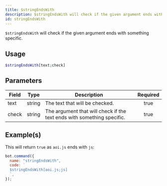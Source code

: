 ```yaml
---
title: $stringEndsWith
description: $stringEndsWith will check if the given argument ends with something specific.
id: stringEndsWith
---
```


`$stringEndsWith` will check if the given argument ends with something specific.

## Usage

```php
$stringEndsWith[text;check]
```

## Parameters

| Field | Type   | Description                                                            | Required |
| ----- | ------ | ---------------------------------------------------------------------- | :------: |
| text  | string | The text that will be checked.                                         |   true   |
| check | string | The argument that will check if the text ends with something specific. |   true   |

## Example(s)

This will return `true` as `aoi.js` ends with `js`:

```javascript
bot.command({
  name: "stringEndsWith",
  code: `
  $stringEndsWith[aoi.js;js]
  `,
});
```
